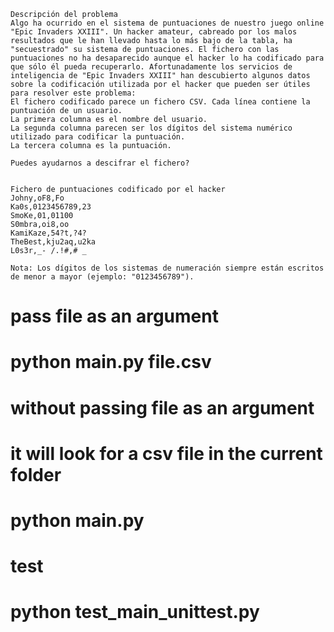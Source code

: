 
	Descripción del problema
	Algo ha ocurrido en el sistema de puntuaciones de nuestro juego online "Epic Invaders XXIII". Un hacker amateur, cabreado por los malos resultados que le han llevado hasta lo más bajo de la tabla, ha "secuestrado" su sistema de puntuaciones. El fichero con las puntuaciones no ha desaparecido aunque el hacker lo ha codificado para que sólo él pueda recuperarlo. Afortunadamente los servicios de inteligencia de "Epic Invaders XXIII" han descubierto algunos datos sobre la codificación utilizada por el hacker que pueden ser útiles para resolver este problema:
	El fichero codificado parece un fichero CSV. Cada línea contiene la puntuación de un usuario.
	La primera columna es el nombre del usuario.
	La segunda columna parecen ser los dígitos del sistema numérico utilizado para codificar la puntuación.
	La tercera columna es la puntuación.
	 
	Puedes ayudarnos a descifrar el fichero?
	 
	 
	Fichero de puntuaciones codificado por el hacker
	Johny,oF8,Fo
	Ka0s,0123456789,23
	SmoKe,01,01100
	S0mbra,oi8,oo
	KamiKaze,54?t,?4?
	TheBest,kju2aq,u2ka
	L0s3r,_- /.!#,# _
	 
	Nota: Los dígitos de los sistemas de numeración siempre están escritos de menor a mayor (ejemplo: "0123456789").



# pass file as an argument 
# python main.py file.csv

# without passing file as an argument 
# it will look for a csv file in the current folder
# python main.py 

# test
# python test_main_unittest.py
  